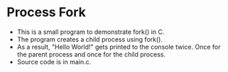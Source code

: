 # Process Fork

- This is a small program to demonstrate fork() in C.
- The program creates a child process using fork().
- As a result, "Hello World!" gets printed to the console twice. Once for the parent process and once for the child process.
- Source code is in main.c.